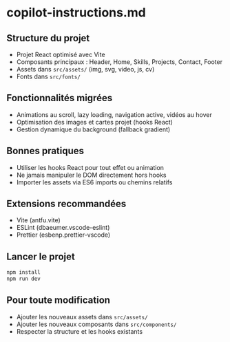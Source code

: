 # copilot-instructions.md

## Structure du projet
- Projet React optimisé avec Vite
- Composants principaux : Header, Home, Skills, Projects, Contact, Footer
- Assets dans `src/assets/` (img, svg, video, js, cv)
- Fonts dans `src/fonts/`

## Fonctionnalités migrées
- Animations au scroll, lazy loading, navigation active, vidéos au hover
- Optimisation des images et cartes projet (hooks React)
- Gestion dynamique du background (fallback gradient)

## Bonnes pratiques
- Utiliser les hooks React pour tout effet ou animation
- Ne jamais manipuler le DOM directement hors hooks
- Importer les assets via ES6 imports ou chemins relatifs

## Extensions recommandées
- Vite (antfu.vite)
- ESLint (dbaeumer.vscode-eslint)
- Prettier (esbenp.prettier-vscode)

## Lancer le projet
```bash
npm install
npm run dev
```

## Pour toute modification
- Ajouter les nouveaux assets dans `src/assets/`
- Ajouter les nouveaux composants dans `src/components/`
- Respecter la structure et les hooks existants
